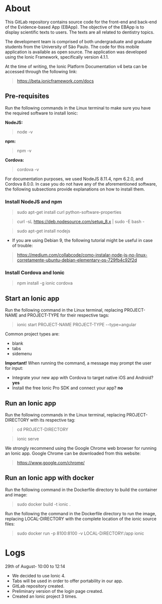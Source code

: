 # About

This GitLab repository contains source code for the front-end and back-end of the Evidence-based App (EBApp). The objective of the EBApp is to display scientific texts to users. The texts are all related to dentistry topics.

The development team is comprised of both undergraduate and graduate students from the University of São Paulo. The code for this mobile application is available as open source. The application was developed using the Ionic Framework, specifically version 4.1.1.

At the time of writing, the Ionic Platform Documentation v4 beta can be accessed through the following link:
> https://beta.ionicframework.com/docs

## Pre-requisites

Run the following commands in the Linux terminal to make sure you have the required software to install Ionic:

<b>NodeJS:</b>
> node -v

<b>npm:</b>
> npm -v

<b>Cordova:</b>
> cordova -v

For documentation purposes, we used NodeJS 8.11.4, npm 6.2.0, and Cordova 8.0.0. In case you do not have any of the aforementioned software, the following subsections provide explanations on how to install them.

### Install NodeJS and npm

> sudo apt-get install curl python-software-properties

> curl -sL https://deb.nodesource.com/setup_8.x | sudo -E bash -

> sudo apt-get install nodejs

* If you are using Debian 9, the following tutorial might be useful in case of trouble:
> https://medium.com/collabcode/como-instalar-node-js-no-linux-corretamente-ubuntu-debian-elementary-os-729fb4c92f2d

### Install Cordova and Ionic

> npm install -g ionic cordova

## Start an Ionic app

Run the following command in the Linux terminal, replacing PROJECT-NAME and PROJECT-TYPE for their respective tags:

> ionic start PROJECT-NAME PROJECT-TYPE --type=angular

Common project types are:

- blank
- tabs
- sidemenu

<b>Important!</b> When running the command, a message may prompt the user for input:

- Integrate your new app with Cordova to target native iOS and Android? <b>yes</b>
- Install the free Ionic Pro SDK and connect your app? <b>no</b>

## Run an Ionic app

Run the following commands in the Linux terminal, replacing PROJECT-DIRECTORY with its respective tag:

> cd PROJECT-DIRECTORY

> ionic serve

We strongly recommend using the Google Chrome web browser for running an Ionic app. Google Chrome can be downloaded from this website:
> https://www.google.com/chrome/

## Run an Ionic app with docker

Run the following command in the Dockerfile directory to build the container and image:

> sudo docker build -t ionic .

Run the following the command in the Dockerfile directory to run the image, replacing LOCAL-DIRECTORY with the complete location of the ionic source files:

> sudo docker run -p 8100:8100 -v LOCAL-DIRECTORY:/app ionic


# Logs

29th of August- 10:00 to 12:14
 - We decided to use Ionic 4.
 - Tabs will be used in order to offer portability in our app.
 - GitLab repository created.
 - Preliminary version of the login page created.
 - Created an Ionic project 3 times.
